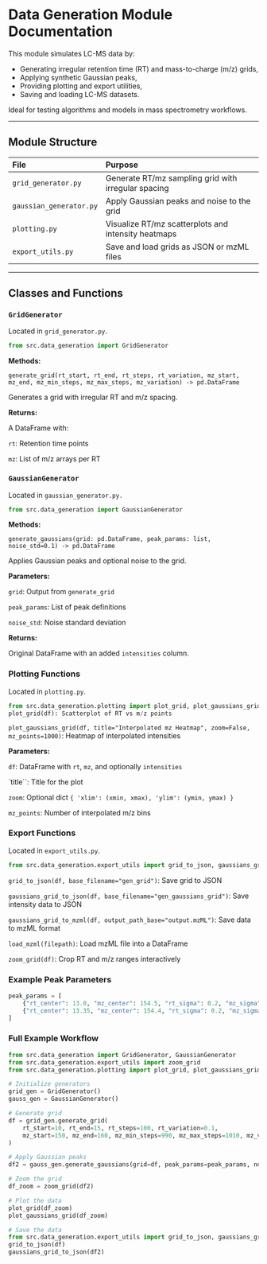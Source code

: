 # Data Generation Module Documentation

This module simulates LC-MS data by:

- Generating irregular retention time (RT) and mass-to-charge (m/z) grids,
- Applying synthetic Gaussian peaks,
- Providing plotting and export utilities,
- Saving and loading LC-MS datasets.

Ideal for testing algorithms and models in mass spectrometry workflows.

---

## Module Structure

| File | Purpose |
|:-----|:--------|
| `grid_generator.py` | Generate RT/mz sampling grid with irregular spacing |
| `gaussian_generator.py` | Apply Gaussian peaks and noise to the grid |
| `plotting.py` | Visualize RT/mz scatterplots and intensity heatmaps |
| `export_utils.py` | Save and load grids as JSON or mzML files |

---

## Classes and Functions

### `GridGenerator`

Located in `grid_generator.py`.

```python
from src.data_generation import GridGenerator
```

**Methods:**

`generate_grid(rt_start, rt_end, rt_steps, rt_variation, mz_start, mz_end, mz_min_steps, mz_max_steps, mz_variation) -> pd.DataFrame`

Generates a grid with irregular RT and m/z spacing.

**Returns:**

A DataFrame with:

`rt`: Retention time points

`mz`: List of m/z arrays per RT

### `GaussianGenerator`
Located in `gaussian_generator.py.`

```python
from src.data_generation import GaussianGenerator
```

**Methods:**

`generate_gaussians(grid: pd.DataFrame, peak_params: list, noise_std=0.1) -> pd.DataFrame`

Applies Gaussian peaks and optional noise to the grid.

**Parameters:**

`grid`: Output from `generate_grid`

`peak_params`: List of peak definitions

`noise_std`: Noise standard deviation

**Returns:**

Original DataFrame with an added `intensities` column.

### Plotting Functions
Located in `plotting.py`.

```python
from src.data_generation.plotting import plot_grid, plot_gaussians_grid
plot_grid(df): Scatterplot of RT vs m/z points
```

`plot_gaussians_grid(df, title="Interpolated mz Heatmap", zoom=False, mz_points=1000)`: Heatmap of interpolated 
intensities

**Parameters:**

`df`: DataFrame with `rt`, `mz`, and optionally `intensities`

`title``: Title for the plot

`zoom`: Optional dict `{ 'xlim': (xmin, xmax), 'ylim': (ymin, ymax) }`

`mz_points`: Number of interpolated m/z bins

### Export Functions
Located in `export_utils.py`.

```python
from src.data_generation.export_utils import grid_to_json, gaussians_grid_to_json, gaussians_grid_to_mzml, load_mzml, zoom_grid
```

`grid_to_json(df, base_filename="gen_grid")`: Save grid to JSON

`gaussians_grid_to_json(df, base_filename="gen_gaussians_grid")`: Save intensity data to JSON

`gaussians_grid_to_mzml(df, output_path_base="output.mzML")`: Save data to mzML format

`load_mzml(filepath)`: Load mzML file into a DataFrame

`zoom_grid(df)`: Crop RT and m/z ranges interactively

### Example Peak Parameters
```python
peak_params = [
    {"rt_center": 13.0, "mz_center": 154.5, "rt_sigma": 0.2, "mz_sigma": 0.04, "amplitude": 18000},
    {"rt_center": 13.35, "mz_center": 154.4, "rt_sigma": 0.2, "mz_sigma": 0.04, "amplitude": 45000}
]
```

### Full Example Workflow

```python
from src.data_generation import GridGenerator, GaussianGenerator
from src.data_generation.export_utils import zoom_grid
from src.data_generation.plotting import plot_grid, plot_gaussians_grid

# Initialize generators
grid_gen = GridGenerator()
gauss_gen = GaussianGenerator()

# Generate grid
df = grid_gen.generate_grid(
    rt_start=10, rt_end=15, rt_steps=100, rt_variation=0.1,
    mz_start=150, mz_end=160, mz_min_steps=990, mz_max_steps=1010, mz_variation=0.1
)

# Apply Gaussian peaks
df2 = gauss_gen.generate_gaussians(grid=df, peak_params=peak_params, noise_std=0.3)

# Zoom the grid
df_zoom = zoom_grid(df2)

# Plot the data
plot_grid(df_zoom)
plot_gaussians_grid(df_zoom)

# Save the data
from src.data_generation.export_utils import grid_to_json, gaussians_grid_to_json
grid_to_json(df)
gaussians_grid_to_json(df2)
```
